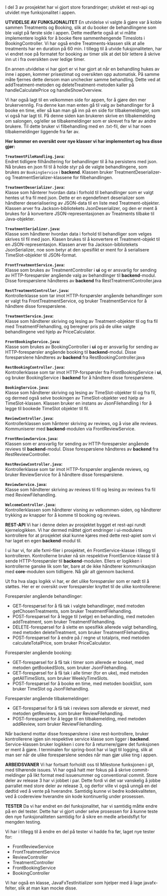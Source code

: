 I del 3 av prosjektet har vi gjort store forandringer; utviklet et rest-api og utvidet mye funksjonalitet i appen.

**UTVIDELSE AV FUNKSJONALITET**
En utvidelse vi valgte å gjøre var å koble sammen Treatments og Booking, slik at du booker de behandlingene som ble valgt på første side i appen. Dette medførte også at vi måtte implementere logikk for å booke flere sammenhengende Timeslots i BookingController. Vi har også endre Treatments-klassen slik at alle treatments har en duration på 60 min. I tillegg til å utvide fuksjonaliteten, har vi endret noe på formatet for booking av timer slik at det blir lettere å skrive inn ut i fra oversikten over ledige timer.

En annen utvidelse vi har gjort er vi har gjort at når en behandling hukes av inne i appen, kommer prisestimat og oversikten opp automatisk. På samme måte fjernes dette dersom man unchecker samme behandling. Dette ved at addTreatment-metoden og deleteTreatment-metoden kaller på handleCalculatePrice og handleShowOverview.

Vi har også lagt til en velkommen side for appen, for å gjøre den mer brukervennlig. Fra denne kan man enten gå til valg av behandlinger for å booke en time, eller så kan man gå inn på en side for tilbakemeldinger, som vi også har lagt til. På denne siden kan brukeren skrive en tilbakemelding om salongen, og/eller se tilbakemeldinger som er skrevet fra før av andre brukere. Til dette bruker vi filbehandling med en .txt-fil, der vi har noen tilbakemeldinger liggende fra før av.

**Her kommer en oversikt over nye klasser vi har implementert og hva disse gjør:**

**`TreatmentFileHandling.java`:**  
  Endret tidligere filhåndtering for behandlinger til å ha persistens med json. Nå brukes en json fil til å holde styr på de valgte behandlingene, som brukes av `BookingService` i **backend**. Klassen bruker TreatmentDeserializer- og TreatmentSerializer-klassene for filbehandlingen.

**`TreatmentDeserializer.java`:**  
  Klasse som hånterer hvordan data i forhold til behandlinger som er valgt hentes ut fra fil med json. Dette er en egendefinert deserializer som håndterer deserialisering av JSON-data til en liste med Treatment-objekter. Klassen arver fra Jackson-bibliotekets JsonDeserializer, og den er ment å brukes for å konvertere JSON-representasjonen av Treatments tilbake til Java-objekter.

**`TreatmentSerializer.java`:**  
  Klasse som håndterer hvordan data i forhold til behandliger som velges skrives til fil med json. Klasen brukes til å konvertere et Treatment-objekt til en JSON-representasjon. Klassen arver fra Jackson-bibliotekets JsonSerializer<Treatment>, noe som betyr at den spesifikt er ment for å serialisere TimeSlot-objekter til JSON-format.

**`FrontTreatmentService.java`:**  
  Klasse som brukes av TreatmentController i **ui** og er ansvarlig for sending av HTTP-forespørsler angående valg av behandlinger til **backend**-modul. Disse forespørslene håndteres av **backend** fra RestTreatmentController.java

**`RestTreatmentController.java`:**  
  Kontrollerklasse som tar imot HTTP-forspørsler angående behandlinger som er valgt fra FrontTreatmentService, og bruker TreatmentService for å håndtere disse forespørslene.

**`TreatmentService.java`:**  
  Klasse som håndterer skriving og lesing av Treatment-objekter til og fra fil med TreatmentFilehandling, og beregner pris på de ulike valgte behandlingene ved hjelp av PriceCalculator.

**`FrontBookingService.java`:**  
  Klasse som brukes av BookingController i **ui** og er ansvarlig for sending av HTTP-forespørsler angående booking til **backend**-modul. Disse forespørslene håndteres av **backend** fra RestBookingController.java

**`RestBookingController.java`:**  
  Kontrollerklasse som tar imot HTTP-forspørsler fra FrontBookingService i **ui**, og bruker BookingService i **backend** for å håndtere disse forespørslene.

**`BookingService.java`:**  
  Klasse som håndterer skriving og lesing av TimeSlot-objekter til og fra fil, og dermed også selve bookingen av TimeSlot-objekter ved hjelp av TimeSlot-klassen. Klassen bruker en instans av JsonFilehandling i for å legge til bookede TimeSlot objekter til fil.

**`ReviewController.java`:**  
  Kontrollerklassen som hånterer skriving av reviews, og å vise alle reviews. Kommuniserer med **backend**-modulen via FrontReviewService.

**`FrontReviewService.java`:**  
  Klassen som er ansvarlig for sending av HTTP-forespørsler angående reviews til **backend**-modul. Disse forespørslene håndteres av **backend** fra RestReviewController.

**`RestReviewController.java`:**  
  Kontrollerklasse som tar imot HTTP-forspørsler angående reviews, og bruker ReviewService for å håndtere disse forespørslene.

**`ReviewService.java`:**  
  Klasse som håndterer skriving av reviews til fil og lesing av reviews fra fil med ReviewFilehandling.

**`WelcomeController.java`:**  
  Kontrollerklassen som håndterer visning av velkommen-siden, og håndterer trykking av knapper for å komme til booking og reviews.

**REST-API**
Vi har i denne delen av prosjektet bygget et rest-api rundt kjernelogikken. Vi har dermed måttet gjort endringer i ui-modulens kontrollere for at prosjektet skal kunne kjøres med dette rest-apiet som vi har laget en egen **backend**-modul til.

I ui har vi, for alle fxml-filer i prosjektet, én FrontService-klasse i tillegg til kontrolleren. Kontrollerne bruker nå sin respektive FrontService-klasse til å sende HTTP-forespørsler til **backend**-modulen. Ellers er logikken i kontrollerne ganske lik som før, bare at de ikke håndterer kommunikasjon med **core**-modulen som tidligere. Nå går alt gjennom backend.

Ut fra hva slags logikk vi har, er det ulike forespørsler som er nødt til å støttes. Her er er oversikt over forespørsler knyttet til de ulike kontrollerene:

Forespørsler angående behandlinger:

- GET-forespørsel for å få tak i valgte behandlinger, med metoden getChosenTreatments, som bruker TreatmentFilehandling.
- POST-forespørsel for å legge til (velge) en behandling, med metoden addTreatment, som bruker TreatmentFilehandling. 
- DELETE-forespørsel for å slette en spesifikk allerede valgt behandling, med metoden deleteTreatment, som bruker TreatmentFilehandling.
- POST-forespørsel for å endre på / regne ut totalpris, med metoden calculateTotalPrice, som bruker PriceCalculator.

Forespørsler angående booking:

- GET-forespørsel for å få tak i timer som allerede er booket, med metoden getBookedSlots, som bruker JsonFilehandling.
- GET-forespørsel for å få tak i alle timer (for en uke), med metoden getAllTimeSlots, som bruker WeeklyTimeSlots.
- POST-forespørsel for å booke en time, med metoden bookSlot, som bruker TimeSlot og JsonFilehandling.

Forespørsler angående tilbakemeldinger:

- GET-forespørsel for å få tak i reviews som allerede er skrevet, med metoden getReviews, som bruker ReviewFilehandling.
- POST-forespørsel for å legge til en tilbakemelding, med metoden addReview, som bruker ReviewFilehandling.

Når backend mottar disse forespørslene i sine rest-kontrollere, bruker kontrollerene igjen sin respektive service klasse som ligger i **backend**. Service-klassen bruker logikken i core for å returnere/gjøre det funksjonen er ment å gjøre. I terminalen for spring-boot har vi lagt til logging, slik at man ser når de ulike forespørslene sendes når man gjør ulike ting i appen.

**ARBEIDSVANER**
Vi har fortsatt forholdt oss til Milestone funksjonen i git, med tilhørende issues. Vi har også hatt mer fokus på å skrive commit-meldinger på likt format med issuenummer og conventional commit. Store deler av release 3 har vi jobbet i par. Dette fordi vi det var vanskelig å jobbe parrallet med store deler av release 3, og derfor ville vi også unngå en del dødtid ved å vente på hverandre. Samtidig kunne vi bedre kodekvaliteten, ved å codereview hverandre sin kode kontinuerlig under prosessen.

**TESTER**
Da vi har endret en del funksjonalitet, har vi samtidig måtte endre på en del tester. Dette har vi gjort under selve prosessen for å kunne teste den nye funksjonaliteten samtidig for å sikre en medle arbeidsflyt for mengden testing.

Vi har i tillegg til å endre en del på tester vi hadde fra før, laget nye tester for:

- FrontReviewService
- FrontTreatmentService
- ReviewController
- TreatmentController
- FrontBookingService
- BookingController
  
Vi har også en klasse, JavaFxTestInitializer som hjelper med å lage javafx-felter, slik at man kan mocke disse.